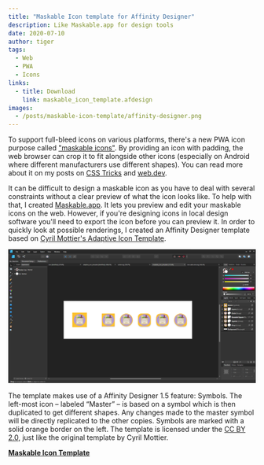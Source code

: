 ```yaml
---
title: "Maskable Icon template for Affinity Designer"
description: Like Maskable.app for design tools
date: 2020-07-10
author: tiger
tags:
  - Web
  - PWA
  - Icons
links:
  - title: Download
    link: maskable_icon_template.afdesign
images:
  - /posts/maskable-icon-template/affinity-designer.png
---
```


To support full-bleed icons on various platforms, there's a new PWA icon purpose called ["maskable icons"](../maskable-icons). By providing an icon with padding, the web browser can crop it to fit alongside other icons (especially on Android where different manufacturers use different shapes). You can read more about it on my posts on [CSS Tricks](https://css-tricks.com/maskable-icons-android-adaptive-icons-for-your-pwa/) and [web.dev](https://web.dev/maskable-icon/).

It can be difficult to design a maskable icon as you have to deal with several constraints without a clear preview of what the icon looks like. To help with that, I created [Maskable.app](https://maskable.app). It lets you preview and edit your maskable icons on the web. However, if you're designing icons in local design software you'll need to export the icon before you can preview it. In order to quickly look at possible renderings, I created an Affinity Designer template based on [Cyril Mottier's Adaptive Icon Template](https://www.cyrilmottier.com/2017/07/06/adaptive-icon-template/).

![Template used in Affinity Designer](affinity-designer.png)

The template makes use of a Affinity Designer 1.5 feature: Symbols. The left-most icon – labeled “Master” – is based on a symbol which is then duplicated to get different shapes. Any changes made to the master symbol will be directly replicated to the other copies. Symbols are marked with a solid orange border on the left. The template is licensed under the [CC BY 2.0](https://creativecommons.org/licenses/by/3.0/), just like the original template by Cyril Mottier.

[**Maskable Icon Template**](maskable_icon_template.afdesign)
